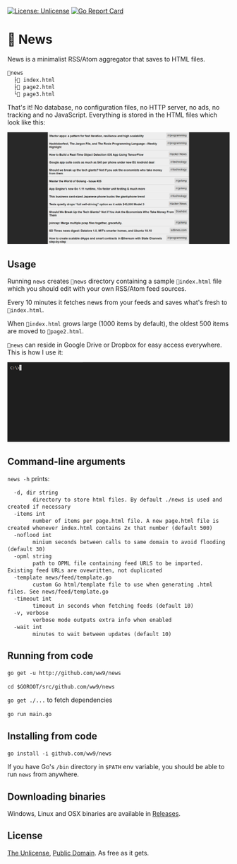 [![License: Unlicense](https://img.shields.io/badge/license-Unlicense-blue.svg)](http://unlicense.org/) [![Go Report Card](https://goreportcard.com/badge/github.com/ww9/news)](https://goreportcard.com/report/github.com/ww9/news)

# 📰 News
News is a minimalist RSS/Atom aggregator that saves to HTML files.
```
📂news
  ├📰 index.html
  ├📰 page2.html
  └📰 page3.html
```

That's it! No database, no configuration files, no HTTP server, no ads, no tracking and no JavaScript. Everything is stored in the HTML files which look like this:

![screenshot](screenshot.png)

## Usage

Running `news` creates `📂news` directory containing a sample `📰index.html` file which you should edit with your own RSS/Atom feed sources.

Every 10 minutes it fetches news from your feeds and saves what's fresh to `📰index.html`.

When `📰index.html` grows large (1000 items by default), the oldest 500 items are moved to `📰page2.html`.

`📂news` can reside in Google Drive or Dropbox for easy access everywhere. This is how I use it:

![screenshot](demo.gif)

## Command-line arguments
`news -h` prints:
```
  -d, dir string
        directory to store html files. By default ./news is used and created if necessary
  -items int
        number of items per page.html file. A new page.html file is created whenever index.html contains 2x that number (default 500)
  -noflood int
        minium seconds between calls to same domain to avoid flooding (default 30)
  -opml string
        path to OPML file containing feed URLS to be imported. Existing feed URLs are ovewritten, not duplicated
  -template news/feed/template.go
        custom Go html/template file to use when generating .html files. See news/feed/template.go
  -timeout int
        timeout in seconds when fetching feeds (default 10)
  -v, verbose
        verbose mode outputs extra info when enabled
  -wait int
        minutes to wait between updates (default 10)
```

## Running from code
`go get -u http://github.com/ww9/news`

`cd $GOROOT/src/github.com/ww9/news`

`go get ./...` to fetch dependencies

`go run main.go`

## Installing from code
`go install -i github.com/ww9/news`

If you have Go's `/bin` directory in `$PATH` env variable, you should be able to run `news` from anywhere.

## Downloading binaries
Windows, Linux and OSX binaries are available in [Releases](https://github.com/ww9/news/releases).

## License

[The Unlicense](http://unlicense.org/), [Public Domain](https://gist.github.com/ww9/4c4481fb7b55186960a34266078c88b1). As free as it gets.